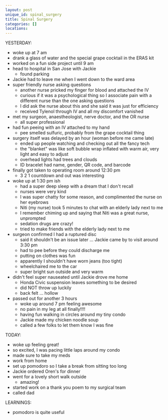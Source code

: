 ```yaml
---
layout: post
unique_id: spinal_surgery
title: Spinal Surgery
categories: []
locations: 
---
```


YESTERDAY:
* woke up at 7 am
* drank a glass of water and the special grape cocktail in the ERAS kit
* worked on a fun side project until 9 am
* head to hospital in San Jose with Jackie
  * found parking
* Jackie had to leave me when I went down to the ward area
* super friendly nurse asking questions
  * another nurse pricked my finger for blood and attached the IV
  * curious if it was a psychological thing so I associate pain with a different nurse than the one asking questions
  * I did ask the nurse about this and she said it was just for efficiency
  * received Tylenol through IV and all my discomfort vanished
* met my surgeon, anaestheologist, nerve doctor, and the OR nurse
  * all super professional
* had fun peeing with an IV attached to my hand
  * pee smelled sulfuric, probably from the grape cocktail thing
* surgery itself was delayed by an hour (woman before me came late)
  * ended up people watching and checking out all the fancy tech
  * the "blanket" was like soft bubble wrap inflated with warm air, very light and easy to adjust
  * overhead lights had trees and clouds
  * ID bracelet had name, gender, QR code, and barcode
* finally got taken to operating room around 12:30 pm
  * 3 2 1 countdown and out was interesting
* woke up at 1:30 pm ish
  * had a super deep sleep with a dream that I don't recall
  * nurses were very kind
  * I was super chatty for some reason, and complimented the nurse on her eyebrows
  * Niti (my nurse) took 5 minutes to chat with an elderly lady next to me
  * I remember chiming up and saying that Niti was a great nurse, unprompted
  * sedation drugs are crazy!
  * tried to make friends with the elderly lady next to me
* surgeon confirmed I had a ruptured disc
  * said it shouldn't be an issue later ...
Jackie came by to visit around 3:30 pm
  * had to pee before they could discharge me
  * putting on clothes was fun
  * apparently I shouldn't have worn jeans (too tight)
  * wheelchaired me to the car
  * super bright sun outside and very warm
* didn't feel super nauseated until Jackie drove me home
  * Honda Civic suspension leaves something to be desired
  * did NOT throw up luckily
  * back felt ... hollow
* passed out for another 3 hours
  * woke up around 7 pm feeling awesome
  * no pain in my leg at all finally!!!!
  * having fun walking in circles around my tiny condo
  * Jackie made my chicken noodle soup
  * called a few folks to let them know I was fine

TODAY:
* woke up feeling great!
* so excited, I was pacing little laps around my condo
* made sure to take my meds
* work from home
* set up pomodoro so I take a break from sitting too long
* Jackie ordered Oren's for dinner
* went for a lovely short walk outside
  * amazing!
* started work on a thank you poem to my surgical team
* called dad

LEARNINGS:
* pomodoro is quite useful
